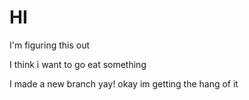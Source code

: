 # HI

I'm figuring this out

I think i want to go eat something

I made a new branch yay!
okay im getting the hang of it
